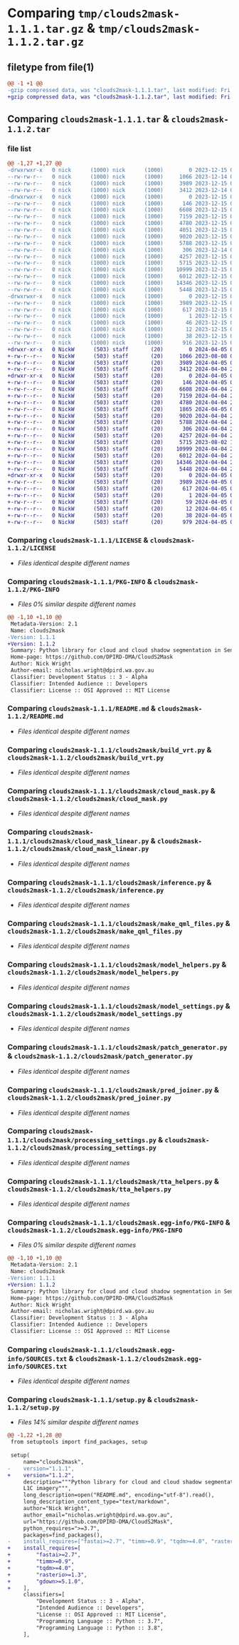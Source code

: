 # Comparing `tmp/clouds2mask-1.1.1.tar.gz` & `tmp/clouds2mask-1.1.2.tar.gz`

## filetype from file(1)

```diff
@@ -1 +1 @@
-gzip compressed data, was "clouds2mask-1.1.1.tar", last modified: Fri Dec 15 04:57:18 2023, max compression
+gzip compressed data, was "clouds2mask-1.1.2.tar", last modified: Fri Apr  5 00:31:55 2024, max compression
```

## Comparing `clouds2mask-1.1.1.tar` & `clouds2mask-1.1.2.tar`

### file list

```diff
@@ -1,27 +1,27 @@
-drwxrwxr-x   0 nick      (1000) nick      (1000)        0 2023-12-15 04:57:18.248565 clouds2mask-1.1.1/
--rw-rw-r--   0 nick      (1000) nick      (1000)     1066 2023-12-14 00:58:36.000000 clouds2mask-1.1.1/LICENSE
--rw-rw-r--   0 nick      (1000) nick      (1000)     3989 2023-12-15 04:57:18.244565 clouds2mask-1.1.1/PKG-INFO
--rw-rw-r--   0 nick      (1000) nick      (1000)     3412 2023-12-14 04:15:36.000000 clouds2mask-1.1.1/README.md
-drwxrwxr-x   0 nick      (1000) nick      (1000)        0 2023-12-15 04:57:18.244565 clouds2mask-1.1.1/clouds2mask/
--rw-rw-r--   0 nick      (1000) nick      (1000)      146 2023-12-15 04:52:53.000000 clouds2mask-1.1.1/clouds2mask/__init__.py
--rw-rw-r--   0 nick      (1000) nick      (1000)     6608 2023-12-15 04:50:11.000000 clouds2mask-1.1.1/clouds2mask/build_vrt.py
--rw-rw-r--   0 nick      (1000) nick      (1000)     7159 2023-12-15 04:50:09.000000 clouds2mask-1.1.1/clouds2mask/cloud_mask.py
--rw-rw-r--   0 nick      (1000) nick      (1000)     4780 2023-12-15 04:50:10.000000 clouds2mask-1.1.1/clouds2mask/cloud_mask_linear.py
--rw-rw-r--   0 nick      (1000) nick      (1000)     4051 2023-12-15 04:50:08.000000 clouds2mask-1.1.1/clouds2mask/download_model_weights.py
--rw-rw-r--   0 nick      (1000) nick      (1000)     9020 2023-12-15 04:50:07.000000 clouds2mask-1.1.1/clouds2mask/inference.py
--rw-rw-r--   0 nick      (1000) nick      (1000)     5788 2023-12-15 04:50:06.000000 clouds2mask-1.1.1/clouds2mask/make_qml_files.py
--rw-rw-r--   0 nick      (1000) nick      (1000)      306 2023-12-14 02:06:56.000000 clouds2mask-1.1.1/clouds2mask/model_download_links.csv
--rw-rw-r--   0 nick      (1000) nick      (1000)     4257 2023-12-15 04:50:05.000000 clouds2mask-1.1.1/clouds2mask/model_helpers.py
--rw-rw-r--   0 nick      (1000) nick      (1000)     5715 2023-12-15 04:50:04.000000 clouds2mask-1.1.1/clouds2mask/model_settings.py
--rw-rw-r--   0 nick      (1000) nick      (1000)    10999 2023-12-15 04:50:03.000000 clouds2mask-1.1.1/clouds2mask/patch_generator.py
--rw-rw-r--   0 nick      (1000) nick      (1000)     6012 2023-12-15 04:50:02.000000 clouds2mask-1.1.1/clouds2mask/pred_joiner.py
--rw-rw-r--   0 nick      (1000) nick      (1000)    14346 2023-12-15 04:50:01.000000 clouds2mask-1.1.1/clouds2mask/processing_settings.py
--rw-rw-r--   0 nick      (1000) nick      (1000)     5448 2023-12-15 04:49:59.000000 clouds2mask-1.1.1/clouds2mask/tta_helpers.py
-drwxrwxr-x   0 nick      (1000) nick      (1000)        0 2023-12-15 04:57:18.244565 clouds2mask-1.1.1/clouds2mask.egg-info/
--rw-rw-r--   0 nick      (1000) nick      (1000)     3989 2023-12-15 04:57:18.000000 clouds2mask-1.1.1/clouds2mask.egg-info/PKG-INFO
--rw-rw-r--   0 nick      (1000) nick      (1000)      617 2023-12-15 04:57:18.000000 clouds2mask-1.1.1/clouds2mask.egg-info/SOURCES.txt
--rw-rw-r--   0 nick      (1000) nick      (1000)        1 2023-12-15 04:57:18.000000 clouds2mask-1.1.1/clouds2mask.egg-info/dependency_links.txt
--rw-rw-r--   0 nick      (1000) nick      (1000)       46 2023-12-15 04:57:18.000000 clouds2mask-1.1.1/clouds2mask.egg-info/requires.txt
--rw-rw-r--   0 nick      (1000) nick      (1000)       12 2023-12-15 04:57:18.000000 clouds2mask-1.1.1/clouds2mask.egg-info/top_level.txt
--rw-rw-r--   0 nick      (1000) nick      (1000)       38 2023-12-15 04:57:18.248565 clouds2mask-1.1.1/setup.cfg
--rw-rw-r--   0 nick      (1000) nick      (1000)      916 2023-12-15 04:52:56.000000 clouds2mask-1.1.1/setup.py
+drwxr-xr-x   0 NickW      (503) staff       (20)        0 2024-04-05 00:31:55.822768 clouds2mask-1.1.2/
+-rw-r--r--   0 NickW      (503) staff       (20)     1066 2023-08-08 04:47:38.000000 clouds2mask-1.1.2/LICENSE
+-rw-r--r--   0 NickW      (503) staff       (20)     3989 2024-04-05 00:31:55.822399 clouds2mask-1.1.2/PKG-INFO
+-rw-r--r--   0 NickW      (503) staff       (20)     3412 2024-04-04 23:28:16.000000 clouds2mask-1.1.2/README.md
+drwxr-xr-x   0 NickW      (503) staff       (20)        0 2024-04-05 00:31:55.818250 clouds2mask-1.1.2/clouds2mask/
+-rw-r--r--   0 NickW      (503) staff       (20)      146 2024-04-05 00:29:00.000000 clouds2mask-1.1.2/clouds2mask/__init__.py
+-rw-r--r--   0 NickW      (503) staff       (20)     6608 2024-04-04 23:28:16.000000 clouds2mask-1.1.2/clouds2mask/build_vrt.py
+-rw-r--r--   0 NickW      (503) staff       (20)     7159 2024-04-04 23:28:16.000000 clouds2mask-1.1.2/clouds2mask/cloud_mask.py
+-rw-r--r--   0 NickW      (503) staff       (20)     4780 2024-04-04 23:28:16.000000 clouds2mask-1.1.2/clouds2mask/cloud_mask_linear.py
+-rw-r--r--   0 NickW      (503) staff       (20)     1865 2024-04-05 00:29:09.000000 clouds2mask-1.1.2/clouds2mask/download_model_weights.py
+-rw-r--r--   0 NickW      (503) staff       (20)     9020 2024-04-04 23:28:16.000000 clouds2mask-1.1.2/clouds2mask/inference.py
+-rw-r--r--   0 NickW      (503) staff       (20)     5788 2024-04-04 23:28:16.000000 clouds2mask-1.1.2/clouds2mask/make_qml_files.py
+-rw-r--r--   0 NickW      (503) staff       (20)      306 2024-04-04 23:28:16.000000 clouds2mask-1.1.2/clouds2mask/model_download_links.csv
+-rw-r--r--   0 NickW      (503) staff       (20)     4257 2024-04-04 23:28:16.000000 clouds2mask-1.1.2/clouds2mask/model_helpers.py
+-rw-r--r--   0 NickW      (503) staff       (20)     5715 2023-08-02 11:38:51.000000 clouds2mask-1.1.2/clouds2mask/model_settings.py
+-rw-r--r--   0 NickW      (503) staff       (20)    10999 2024-04-04 23:28:16.000000 clouds2mask-1.1.2/clouds2mask/patch_generator.py
+-rw-r--r--   0 NickW      (503) staff       (20)     6012 2024-04-04 23:28:16.000000 clouds2mask-1.1.2/clouds2mask/pred_joiner.py
+-rw-r--r--   0 NickW      (503) staff       (20)    14346 2024-04-04 23:28:16.000000 clouds2mask-1.1.2/clouds2mask/processing_settings.py
+-rw-r--r--   0 NickW      (503) staff       (20)     5448 2024-04-04 23:28:16.000000 clouds2mask-1.1.2/clouds2mask/tta_helpers.py
+drwxr-xr-x   0 NickW      (503) staff       (20)        0 2024-04-05 00:31:55.821560 clouds2mask-1.1.2/clouds2mask.egg-info/
+-rw-r--r--   0 NickW      (503) staff       (20)     3989 2024-04-05 00:31:55.000000 clouds2mask-1.1.2/clouds2mask.egg-info/PKG-INFO
+-rw-r--r--   0 NickW      (503) staff       (20)      617 2024-04-05 00:31:55.000000 clouds2mask-1.1.2/clouds2mask.egg-info/SOURCES.txt
+-rw-r--r--   0 NickW      (503) staff       (20)        1 2024-04-05 00:31:55.000000 clouds2mask-1.1.2/clouds2mask.egg-info/dependency_links.txt
+-rw-r--r--   0 NickW      (503) staff       (20)       59 2024-04-05 00:31:55.000000 clouds2mask-1.1.2/clouds2mask.egg-info/requires.txt
+-rw-r--r--   0 NickW      (503) staff       (20)       12 2024-04-05 00:31:55.000000 clouds2mask-1.1.2/clouds2mask.egg-info/top_level.txt
+-rw-r--r--   0 NickW      (503) staff       (20)       38 2024-04-05 00:31:55.822893 clouds2mask-1.1.2/setup.cfg
+-rw-r--r--   0 NickW      (503) staff       (20)      979 2024-04-05 00:28:51.000000 clouds2mask-1.1.2/setup.py
```

### Comparing `clouds2mask-1.1.1/LICENSE` & `clouds2mask-1.1.2/LICENSE`

 * *Files identical despite different names*

### Comparing `clouds2mask-1.1.1/PKG-INFO` & `clouds2mask-1.1.2/PKG-INFO`

 * *Files 0% similar despite different names*

```diff
@@ -1,10 +1,10 @@
 Metadata-Version: 2.1
 Name: clouds2mask
-Version: 1.1.1
+Version: 1.1.2
 Summary: Python library for cloud and cloud shadow segmentation in Sentinel-2
 Home-page: https://github.com/DPIRD-DMA/CloudS2Mask
 Author: Nick Wright
 Author-email: nicholas.wright@dpird.wa.gov.au
 Classifier: Development Status :: 3 - Alpha
 Classifier: Intended Audience :: Developers
 Classifier: License :: OSI Approved :: MIT License
```

### Comparing `clouds2mask-1.1.1/README.md` & `clouds2mask-1.1.2/README.md`

 * *Files identical despite different names*

### Comparing `clouds2mask-1.1.1/clouds2mask/build_vrt.py` & `clouds2mask-1.1.2/clouds2mask/build_vrt.py`

 * *Files identical despite different names*

### Comparing `clouds2mask-1.1.1/clouds2mask/cloud_mask.py` & `clouds2mask-1.1.2/clouds2mask/cloud_mask.py`

 * *Files identical despite different names*

### Comparing `clouds2mask-1.1.1/clouds2mask/cloud_mask_linear.py` & `clouds2mask-1.1.2/clouds2mask/cloud_mask_linear.py`

 * *Files identical despite different names*

### Comparing `clouds2mask-1.1.1/clouds2mask/inference.py` & `clouds2mask-1.1.2/clouds2mask/inference.py`

 * *Files identical despite different names*

### Comparing `clouds2mask-1.1.1/clouds2mask/make_qml_files.py` & `clouds2mask-1.1.2/clouds2mask/make_qml_files.py`

 * *Files identical despite different names*

### Comparing `clouds2mask-1.1.1/clouds2mask/model_helpers.py` & `clouds2mask-1.1.2/clouds2mask/model_helpers.py`

 * *Files identical despite different names*

### Comparing `clouds2mask-1.1.1/clouds2mask/model_settings.py` & `clouds2mask-1.1.2/clouds2mask/model_settings.py`

 * *Files identical despite different names*

### Comparing `clouds2mask-1.1.1/clouds2mask/patch_generator.py` & `clouds2mask-1.1.2/clouds2mask/patch_generator.py`

 * *Files identical despite different names*

### Comparing `clouds2mask-1.1.1/clouds2mask/pred_joiner.py` & `clouds2mask-1.1.2/clouds2mask/pred_joiner.py`

 * *Files identical despite different names*

### Comparing `clouds2mask-1.1.1/clouds2mask/processing_settings.py` & `clouds2mask-1.1.2/clouds2mask/processing_settings.py`

 * *Files identical despite different names*

### Comparing `clouds2mask-1.1.1/clouds2mask/tta_helpers.py` & `clouds2mask-1.1.2/clouds2mask/tta_helpers.py`

 * *Files identical despite different names*

### Comparing `clouds2mask-1.1.1/clouds2mask.egg-info/PKG-INFO` & `clouds2mask-1.1.2/clouds2mask.egg-info/PKG-INFO`

 * *Files 0% similar despite different names*

```diff
@@ -1,10 +1,10 @@
 Metadata-Version: 2.1
 Name: clouds2mask
-Version: 1.1.1
+Version: 1.1.2
 Summary: Python library for cloud and cloud shadow segmentation in Sentinel-2
 Home-page: https://github.com/DPIRD-DMA/CloudS2Mask
 Author: Nick Wright
 Author-email: nicholas.wright@dpird.wa.gov.au
 Classifier: Development Status :: 3 - Alpha
 Classifier: Intended Audience :: Developers
 Classifier: License :: OSI Approved :: MIT License
```

### Comparing `clouds2mask-1.1.1/clouds2mask.egg-info/SOURCES.txt` & `clouds2mask-1.1.2/clouds2mask.egg-info/SOURCES.txt`

 * *Files identical despite different names*

### Comparing `clouds2mask-1.1.1/setup.py` & `clouds2mask-1.1.2/setup.py`

 * *Files 14% similar despite different names*

```diff
@@ -1,22 +1,28 @@
 from setuptools import find_packages, setup
 
 setup(
     name="clouds2mask",
-    version="1.1.1",
+    version="1.1.2",
     description="""Python library for cloud and cloud shadow segmentation in Sentinel-2
     L1C imagery""",
     long_description=open("README.md", encoding="utf-8").read(),
     long_description_content_type="text/markdown",
     author="Nick Wright",
     author_email="nicholas.wright@dpird.wa.gov.au",
     url="https://github.com/DPIRD-DMA/CloudS2Mask",
     python_requires=">=3.7",
     packages=find_packages(),
-    install_requires=["fastai>=2.7", "timm>=0.9", "tqdm>=4.0", "rasterio>=1.3"],
+    install_requires=[
+        "fastai>=2.7",
+        "timm>=0.9",
+        "tqdm>=4.0",
+        "rasterio>=1.3",
+        "gdown>=5.1.0",
+    ],
     classifiers=[
         "Development Status :: 3 - Alpha",
         "Intended Audience :: Developers",
         "License :: OSI Approved :: MIT License",
         "Programming Language :: Python :: 3.7",
         "Programming Language :: Python :: 3.8",
     ],
```

